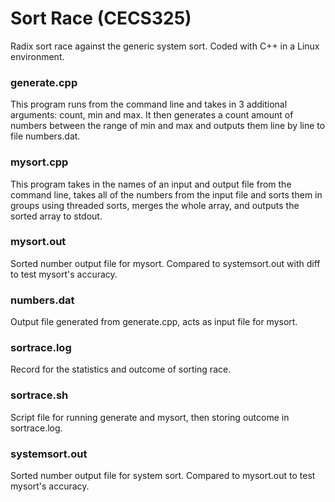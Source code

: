 # Sort Race (CECS325)
Radix sort race against the generic system sort. Coded with C++ in a Linux environment.



### generate.cpp 
This program runs from the command line and takes in 3 additional arguments: count, min and max. It then generates a count amount of numbers between the range of min and max and outputs them line by line to file numbers.dat. 

### mysort.cpp
This program takes in the names of an input and output file from the command line, takes all of the numbers from the input file and sorts them in groups using threaded sorts, merges the whole array, and outputs the sorted array to stdout. 

### mysort.out
Sorted number output file for mysort. Compared to systemsort.out with diff to test mysort's accuracy.

### numbers.dat
Output file generated from generate.cpp, acts as input file for mysort.

### sortrace.log
Record for the statistics and outcome of sorting race.

### sortrace.sh
Script file for running generate and mysort, then storing outcome in sortrace.log.

### systemsort.out
Sorted number output file for system sort. Compared to mysort.out to test mysort's accuracy.
